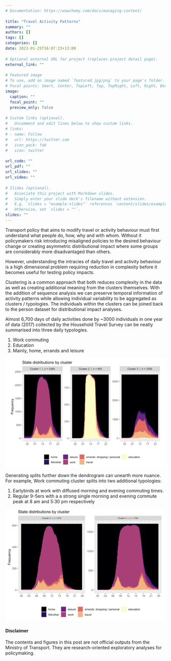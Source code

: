 ```yaml
---
# Documentation: https://wowchemy.com/docs/managing-content/

title: "Travel Activity Patterns"
summary: ""
authors: []
tags: []
categories: []
date: 2023-01-25T16:07:23+13:00

# Optional external URL for project (replaces project detail page).
external_link: ""

# Featured image
# To use, add an image named `featured.jpg/png` to your page's folder.
# Focal points: Smart, Center, TopLeft, Top, TopRight, Left, Right, BottomLeft, Bottom, BottomRight.
image:
  caption: ""
  focal_point: ""
  preview_only: false

# Custom links (optional).
#   Uncomment and edit lines below to show custom links.
# links:
# - name: Follow
#   url: https://twitter.com
#   icon_pack: fab
#   icon: twitter

url_code: ""
url_pdf: ""
url_slides: ""
url_video: ""

# Slides (optional).
#   Associate this project with Markdown slides.
#   Simply enter your slide deck's filename without extension.
#   E.g. `slides = "example-slides"` references `content/slides/example-slides.md`.
#   Otherwise, set `slides = ""`.
slides: ""
---
```

Transport policy that aims to modify travel or activity behaviour must first understand what people do, how, why and with whom. Without it policymakers risk introducing misaligned policies to the desired behaviour change or creating asymmetric distributional impact where some groups are considerably more disadvantaged than others. 

However, understanding the intracies of daily travel and activity behaviour is a high dimensional problem requiring reduction in complexity before it becomes useful for testing policy impacts. 

Clustering is a common approach that both reduces complexity in the data as well as creating additional meaning from the clusters themselves. With the addition of sequence analysis we can preserve temporal information of activity patterns while allowing individual variability to be aggregated as clusters / typologies. The individuals within the clusters can be joined back to the person dataset for distributional impact analyses. 

Almost 6,700 days of daily activities done by ~3000 individuals in one year of data (2017) collected by the Household Travel Survey can be neatly summarised into three daily typologies.

1.  Work commuting
2.  Education
3.  Mainly, home, errands and leisure

![](three-typologies.png)

Generating splits further down the dendrogram can unearth more nuance. For example, Work commuting cluster splits into two additional typologies: 

1. Earlybirds at work with diffused morning and evening commuting times. 
2. Regular 9-5ers with a a strong single morning and evening commute peak at 8 am and 5:30 pm respectively

![](work-cluster-split.png)


#### Disclaimer
The contents and figures in this post are not official outputs from the Ministry of Transport. They are research-oriented exploratory analyses for policymaking. 